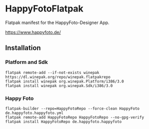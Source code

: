 # HappyFotoFlatpak

Flatpak manifest for the HappyFoto-Designer App.

https://www.happyfoto.de/

## Installation

### Platform and Sdk
    flatpak remote-add --if-not-exists winepak https://dl.winepak.org/repo/winepak.flatpakrepo
	flatpak install winepak org.winepak.Platform/i386/3.0
	flatpak install winepak org.winepak.Sdk/i386/3.0

### Happy Foto
    flatpak-builder --repo=HappyFotoRepo --force-clean HappyFoto de.happyfoto.happyfoto.yml
	flatpak remote-add HappyFotoRepo HappyFotoRepo --no-gpg-verify
	flatpak install HappyFotoRepo de.happyfoto.happyfoto
